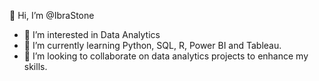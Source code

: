 👋 Hi, I’m @IbraStone
- 👀 I’m interested in Data Analytics
- 🌱 I’m currently learning Python, SQL, R, Power BI and Tableau.
- 💞️ I’m looking to collaborate on data analytics projects to enhance my skills.


<!---
IbraStone/IbraStone is a ✨ special ✨ repository because its `README.md` (this file) appears on your GitHub profile.
You can click the Preview link to take a look at your changes.
--->
